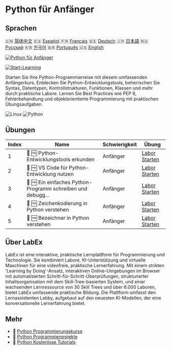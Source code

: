 # Python für Anfänger

## Sprachen

🇨🇳 [简体中文](README_zh.md) 🇪🇸 [Español](README_es.md) 🇫🇷 [Français](README_fr.md) 🇩🇪 [Deutsch](README_de.md) 🇯🇵 [日本語](README_ja.md) 🇷🇺 [Русский](README_ru.md) 🇰🇷 [한국어](README_ko.md) 🇧🇷 [Português](README_pt.md) 🇺🇸 [English](README.md) 

[![Python für Anfänger](https://cover-creator.labex.io/python-for-beginners.png?lang=de)](https://labex.io/de/courses/python-for-beginners)

[![Start-Learning](https://img.shields.io/badge/Start-Learning-whitesmoke?style=for-the-badge)](https://labex.io/de/courses/python-for-beginners)

Starten Sie Ihre Python-Programmierreise mit diesem umfassenden Anfängerkurs. Entdecken Sie Python-Entwicklungstools, beherrschen Sie Syntax, Datentypen, Kontrollstrukturen, Funktionen, Klassen und mehr durch praktische Labore. Lernen Sie Best Practices wie PEP 8, Fehlerbehandlung und objektorientierte Programmierung mit praktischen Übungsaufgaben.

![Linux](https://img.shields.io/badge/Linux-whitesmoke?style=for-the-badge&logo=linux)
![Python](https://img.shields.io/badge/Python-whitesmoke?style=for-the-badge&logo=python)


## Übungen

|   Index | Name                                                        | Schwierigkeit   | Übung                                                                                                                           |
|---------|-------------------------------------------------------------|-----------------|---------------------------------------------------------------------------------------------------------------------------------|
|       1 | 📖 🆓 Python-Entwicklungstools erkunden                     | Anfänger        | <a target='_blank' href='https://labex.io/de/tutorials/python-explore-python-development-tools-585762'>Labor Starten</a>        |
|       2 | 📖 🆓 VS Code für Python-Entwicklung nutzen                 | Anfänger        | <a target='_blank' href='https://labex.io/de/tutorials/python-use-vs-code-for-python-development-585783'>Labor Starten</a>      |
|       3 | 📖 🆓 Ein einfaches Python-Programm schreiben und debugg... | Anfänger        | <a target='_blank' href='https://labex.io/de/tutorials/python-write-and-debug-a-simple-python-program-585786'>Labor Starten</a> |
|       4 | 📖 🆓 Zeichenkodierung in Python verstehen                  | Anfänger        | <a target='_blank' href='https://labex.io/de/tutorials/python-understand-character-encoding-in-python-585770'>Labor Starten</a> |
|       5 | 📖 🆓 Bezeichner in Python verstehen                        | Anfänger        | <a target='_blank' href='https://labex.io/de/tutorials/python-understand-identifiers-in-python-585776'>Labor Starten</a>        |

## Über LabEx

LabEx ist eine interaktive, praktische Lernplattform für Programmierung und Technologie. Sie kombiniert Labore, KI-Unterstützung und virtuelle Maschinen für eine videofreie, praktische Lernerfahrung. Mit einem strikten 'Learning by Doing'-Ansatz, interaktiven Online-Umgebungen im Browser mit automatisierten Schritt-für-Schritt-Überprüfungen, strukturierter Inhaltsorganisation mit dem Skill-Tree-basierten System, und einer wachsenden Lernressource von 30 Skill Trees und über 6.000 Laboren, bietet LabEx umfassende praktische Bildung. Die Plattform umfasst den Lernassistenten Labby, aufgebaut auf den neuesten KI-Modellen, der eine konversationelle Lernerfahrung bietet.

## Mehr

- 🔗 [Python Programmierungskurse](https://github.com/labex-labs/awesome-programming-courses)
- 🔗 [Python Programmierprojekte](https://github.com/labex-labs/awesome-programming-projects)
- 🔗 [Python Kostenlose Tutorials](https://github.com/labex-labs/python-free-tutorials)

